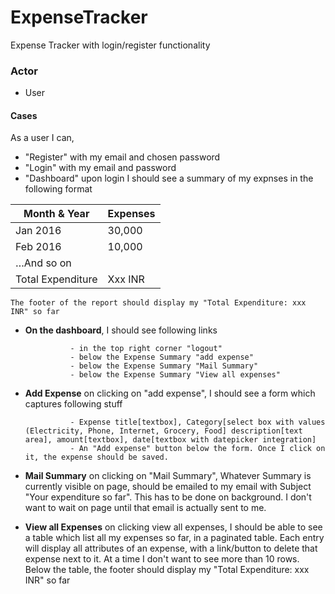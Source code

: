# ExpenseTracker
Expense Tracker with login/register functionality

### Actor 
- User

#### Cases
As a user I can,
- "Register" with my email and chosen password
- "Login" with my email and password
- "Dashboard" upon login I should see a summary of my expnses in the following format

|Month & Year|Expenses|
|------------|--------|
|Jan 2016|30,000|
|Feb 2016|10,000|
|…And so on|
|Total Expenditure|Xxx INR|
    The footer of the report should display my "Total Expenditure: xxx INR" so far
- **On the dashboard**, I should see following links

                - in the top right corner "logout"
                - below the Expense Summary "add expense"
                - below the Expense Summary "Mail Summary"
                - below the Expense Summary "View all expenses"

- **Add Expense** on clicking on "add expense", I should see a form which captures following stuff

                - Expense title[textbox], Category[select box with values (Electricity, Phone, Internet, Grocery, Food] description[text area], amount[textbox], date[textbox with datepicker integration]
                - An "Add expense" button below the form. Once I click on it, the expense should be saved.
- **Mail Summary** on clicking on "Mail Summary", Whatever Summary is currently visible on page, should be emailed to my email with Subject "Your expenditure so far". This has to be done on background. I don't want to wait on page until that email is actually sent to me.

- **View all Expenses** on clicking view all expenses, I should be able to see a table which list all my expenses so far, in a paginated table. Each entry will display all attributes of an expense, with a link/button to delete that expense next to it. At a time I don't want to see more than 10 rows. Below the table, the footer should display my "Total Expenditure: xxx INR" so far
